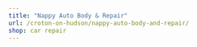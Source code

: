 ```yaml
---
title: "Nappy Auto Body & Repair"
url: /croton-on-hudson/nappy-auto-body-and-repair/
shop: car repair
---
```

